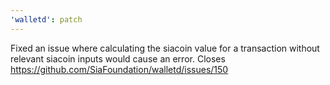 ```yaml
---
'walletd': patch
---
```


Fixed an issue where calculating the siacoin value for a transaction without relevant siacoin inputs would cause an error. Closes https://github.com/SiaFoundation/walletd/issues/150

